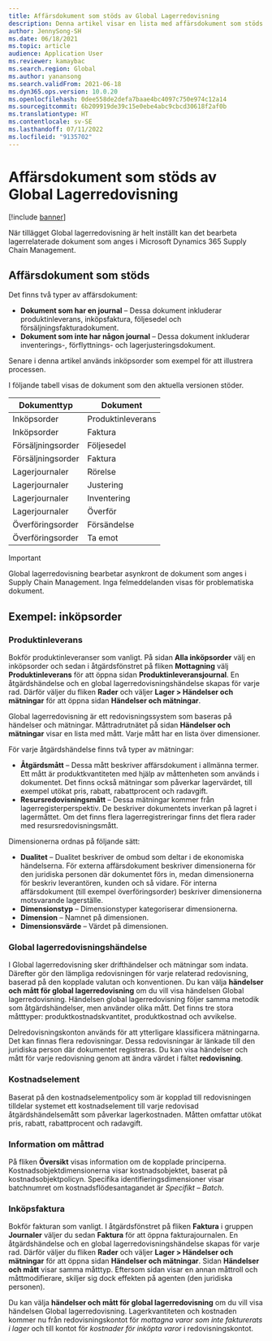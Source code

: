```yaml
---
title: Affärsdokument som stöds av Global Lagerredovisning
description: Denna artikel visar en lista med affärsdokument som stöds av Global lagerredovisning. Det ger också ett detaljerat exempel på inköpsorderdokument.
author: JennySong-SH
ms.date: 06/18/2021
ms.topic: article
audience: Application User
ms.reviewer: kamaybac
ms.search.region: Global
ms.author: yanansong
ms.search.validFrom: 2021-06-18
ms.dyn365.ops.version: 10.0.20
ms.openlocfilehash: 0dee558de2defa7baae4bc4097c750e974c12a14
ms.sourcegitcommit: 6b209919de39c15e0ebe4abc9cbcd30618f2af0b
ms.translationtype: HT
ms.contentlocale: sv-SE
ms.lasthandoff: 07/11/2022
ms.locfileid: "9135702"
---
```

# <a name="business-documents-supported-by-global-inventory-accounting"></a>Affärsdokument som stöds av Global Lagerredovisning

[!include [banner](../includes/banner.md)]

När tillägget Global lagerredovisning är helt inställt kan det bearbeta lagerrelaterade dokument som anges i Microsoft Dynamics 365 Supply Chain Management.

## <a name="supported-business-documents"></a>Affärsdokument som stöds

Det finns två typer av affärsdokument:

- **Dokument som har en journal** – Dessa dokument inkluderar produktinleverans, inköpsfaktura, följesedel och försäljningsfakturadokument.
- **Dokument som inte har någon journal** – Dessa dokument inkluderar inventerings-, förflyttnings- och lagerjusteringsdokument.

Senare i denna artikel används inköpsorder som exempel för att illustrera processen.

I följande tabell visas de dokument som den aktuella versionen stöder.

| Dokumenttyp      | Dokument        |
|--------------------|-----------------|
| Inköpsorder     | Produktinleverans |
| Inköpsorder     | Faktura         |
| Försäljningsorder        | Följesedel    |
| Försäljningsorder        | Faktura         |
| Lagerjournaler | Rörelse        |
| Lagerjournaler | Justering      |
| Lagerjournaler | Inventering        |
| Lagerjournaler | Överför        |
| Överföringsorder     | Försändelse        |
| Överföringsorder     | Ta emot         |

> [!IMPORTANT]
> Global lagerredovisning bearbetar asynkront de dokument som anges i Supply Chain Management. Inga felmeddelanden visas för problematiska dokument.

## <a name="example-purchase-order"></a>Exempel: inköpsorder

### <a name="product-receipt"></a>Produktinleverans

Bokför produktinleveranser som vanligt. På sidan **Alla inköpsorder** välj en inköpsorder och sedan i åtgärdsfönstret på fliken **Mottagning** välj **Produktinleverans** för att öppna sidan **Produktinleveransjournal**. En åtgärdshändelse och en global lagerredovisningshändelse skapas för varje rad. Därför väljer du fliken **Rader** och väljer **Lager \> Händelser och mätningar** för att öppna sidan **Händelser och mätningar**.

Global lagerredovisning är ett redovisningssystem som baseras på händelser och mätningar. Måttradrutnätet på sidan **Händelser och mätningar** visar en lista med mått. Varje mått har en lista över dimensioner.

För varje åtgärdshändelse finns två typer av mätningar:

- **Åtgärdsmått** – Dessa mått beskriver affärsdokument i allmänna termer. Ett mått är produktkvantiteten med hjälp av måttenheten som används i dokumentet. Det finns också mätningar som påverkar lagervärdet, till exempel utökat pris, rabatt, rabattprocent och radavgift.
- **Resursredovisningsmått** – Dessa mätningar kommer från lagerregisterperspektiv. De beskriver dokumentets inverkan på lagret i lagermåttet. Om det finns flera lagerregistreringar finns det flera rader med resursredovisningsmått.

Dimensionerna ordnas på följande sätt:

- **Dualitet** – Dualitet beskriver de ombud som deltar i de ekonomiska händelserna. För externa affärsdokument beskriver dimensionerna för den juridiska personen där dokumentet förs in, medan dimensionerna för beskriv leverantören, kunden och så vidare. För interna affärsdokument (till exempel överföringsorder) beskriver dimensionerna motsvarande lagerställe.
- **Dimensionstyp** – Dimensionstyper kategoriserar dimensionerna.
- **Dimension** – Namnet på dimensionen.
- **Dimensionsvärde** – Värdet på dimensionen.

### <a name="global-inventory-accounting-event"></a>Global lagerredovisningshändelse

I Global lagerredovisning sker drifthändelser och mätningar som indata. Därefter gör den lämpliga redovisningen för varje relaterad redovisning, baserad på den kopplade valutan och konventionen. Du kan välja **händelser och mått för global lagerredovisning** om du vill visa händelsen Global lagerredovisning. Händelsen global lagerredovisning följer samma metodik som åtgärdshändelser, men använder olika mått. Det finns tre stora måtttyper: produktkostnadskvantitet, produktkostnad och avvikelse.

Delredovisningskonton används för att ytterligare klassificera mätningarna. Det kan finnas flera redovisningar. Dessa redovisningar är länkade till den juridiska person där dokumentet registreras. Du kan visa händelser och mått för varje redovisning genom att ändra värdet i fältet **redovisning**.

### <a name="cost-element"></a>Kostnadselement

Baserat på den kostnadselementpolicy som är kopplad till redovisningen tilldelar systemet ett kostnadselement till varje redovisad åtgärdshändelsemått som påverkar lagerkostnaden. Måtten omfattar utökat pris, rabatt, rabattprocent och radavgift.

### <a name="measurement-line-details"></a>Information om måttrad

På fliken **Översikt** visas information om de kopplade principerna. Kostnadsobjektdimensionerna visar kostnadsobjektet, baserat på kostnadsobjektpolicyn. Specifika identifieringsdimensioner visar batchnumret om kostnadsflödesantagandet är *Specifikt – Batch*.

### <a name="purchase-invoice"></a>Inköpsfaktura

Bokför fakturan som vanligt. I åtgärdsfönstret på fliken **Faktura** i gruppen **Journaler** väljer du sedan **Faktura** för att öppna fakturajournalen. En åtgärdshändelse och en global lagerredovisningshändelse skapas för varje rad. Därför väljer du fliken **Rader** och väljer **Lager \> Händelser och mätningar** för att öppna sidan **Händelser och mätningar**. Sidan **Händelser och mått** visar samma måtttyp. Eftersom sidan visar en annan måttroll och måttmodifierare, skiljer sig dock effekten på agenten (den juridiska personen).

Du kan välja **händelser och mått för global lagerredovisning** om du vill visa händelsen Global lagerredovisning. Lagerkvantiteten och kostnaden kommer nu från redovisningskontot för *mottagna varor som inte fakturerats i lager* och till kontot för *kostnader för inköpta varor* i redovisningskontot.
